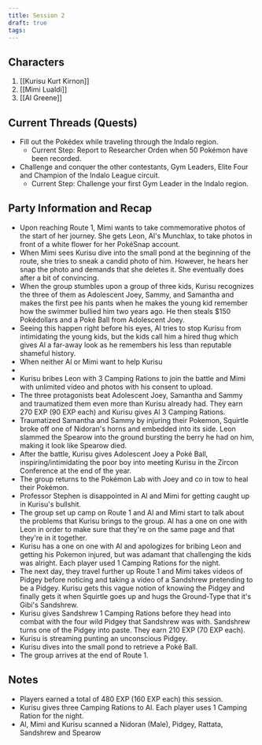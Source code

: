 ```yaml
---
title: Session 2
draft: true
tags:
---
```

## Characters
1. [[Kurisu Kurt Kirnon]]
2. [[Mimi Lualdi]]
3. [[Al Greene]]

## Current Threads (Quests)
- Fill out the Pokédex while traveling through the Indalo region.
	- Current Step: Report to Researcher Orden when 50 Pokémon have been recorded.
- Challenge and conquer the other contestants, Gym Leaders, Elite Four and Champion of the Indalo League circuit.
	- Current Step: Challenge your first Gym Leader in the Indalo region.

## Party Information and Recap
- Upon reaching Route 1, Mimi wants to take commemorative photos of the start of her journey. She gets Leon, Al's Munchlax, to take photos in front of a white flower for her PokéSnap account. 
- When Mimi sees Kurisu dive into the small pond at the beginning of the route, she tries to sneak a candid photo of him. However, he hears her snap the photo and demands that she deletes it. She eventually does after a bit of convincing.
- When the group stumbles upon a group of three kids, Kurisu recognizes the three of them as Adolescent Joey, Sammy, and Samantha and makes the first pee his pants when he makes the young kid remember how the swimmer bullied him two years ago. He then steals $150 Pokédollars and a Poké Ball from Adolescent Joey.
- Seeing this happen right before his eyes, Al tries to stop Kurisu from intimidating the young kids, but the kids call him a hired thug which gives Al a far-away look as he remembers his less than reputable shameful history.
- When neither Al or Mimi want to help Kurisu 
- 
- Kurisu bribes Leon with 3 Camping Rations to join the battle and Mimi with unlimited video and photos with his consent to upload.
- The three protagonists beat Adolescent Joey, Samantha and Sammy and traumatized them even more than Kurisu already had. They earn 270 EXP (90 EXP each) and Kurisu gives Al 3 Camping Rations.
- Traumatized Samantha and Sammy by injuring their Pokemon, Squirtle broke off one of Nidoran's horns and embedded into its side. Leon slammed the Spearow into the ground bursting the berry he had on him, making it look like Spearow died. 
- After the battle, Kurisu gives Adolescent Joey a Poké Ball, inspiring/intimidating the poor boy into meeting Kurisu in the Zircon Conference at the end of the year.
- The group returns to the Pokémon Lab with Joey and co in tow to heal their Pokémon.
- Professor Stephen is disappointed in Al and Mimi for getting caught up in Kurisu's bullshit.
- The group set up camp on Route 1 and Al and Mimi start to talk about the problems that Kurisu brings to the group. Al has a one on one with Leon in order to make sure that they're on the same page and that they're in it together.
- Kurisu has a one on one with Al and apologizes for bribing Leon and getting his Pokemon injured, but was adamant that challenging the kids was alright. Each player used 1 Camping Rations for the night.
- The next day, they travel further up Route 1 and Mimi takes videos of Pidgey before noticing and taking a video of a Sandshrew pretending to be a Pidgey. Kurisu gets this vague notion of knowing the Pidgey and finally gets it when Squirtle goes up and hugs the Ground-Type that it's Gibi's Sandshrew.
- Kurisu gives Sandshrew 1 Camping Rations before they head into combat with the four wild Pidgey that Sandshrew was with. Sandshrew turns one of the Pidgey into paste. They earn 210 EXP (70 EXP each).
- Kurisu is streaming punting an unconscious Pidgey.
- Kurisu dives into the small pond to retrieve a Poké Ball.
- The group arrives at the end of Route 1.

## Notes
- Players earned a total of 480 EXP (160 EXP each) this session.
- Kurisu gives three Camping Rations to Al. Each player uses 1 Camping Ration for the night.
- Al, Mimi and Kurisu scanned a Nidoran (Male), Pidgey, Rattata, Sandshrew and Spearow